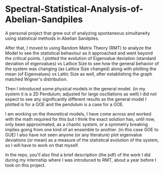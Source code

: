 # Spectral-Statistical-Analysis-of-Abelian-Sandpiles
A personal project that grew out of analyzing spontaneous simultaneity using statistical methods in Abelian Sandpiles.

After that, I moved to using Random Matrix Theory (RMT) to analyze the Model to see the statistical behaviour as it approached and went beyond the critical points.
I plotted the evolution of Eigenvalue deviation (standard deviation of eigenvalues) vs Lattice Size to see how the general behavior of the system was changing (as Lattice Size changed) along with plotting the mean (of Eigenvalues) vs Lattic Size as well, after establishing the graph matched Wigner's distribution.

Then I introduced some physical models in the general model. (in my system it is a 2D Pendulum; adjusted for large oscillations as well)
I did not expect to see any significantly different results as the general model I plotted is for a GOE and the pendulum is a case for a GOE.

I am working on the theoretical models, I have come across and worked with the math required for this but I think the exact solution has, until now, only been approximated, as a chaotic system, or a symmetry breaking implies going from one kind of an ensemble to another. (in this case GOE to GUE) I also have not seen anyone (or any literature) plot eigenvalue deviations (or mean) as a measure of the statistical evolution of the system, so I will have to work on that myself.

In the repo, you'll also find a brief description (the pdf) of the work I did during my internship where I was introduced to RMT, about a year before I took on this project.
